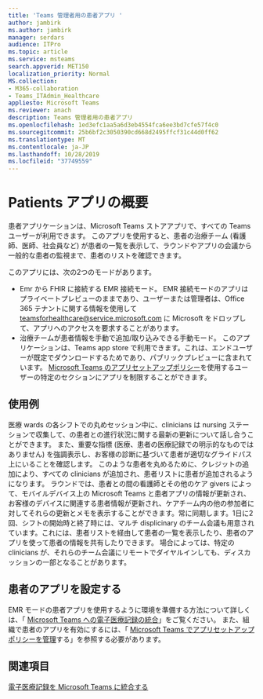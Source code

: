```yaml
---
title: 'Teams 管理者用の患者アプリ '
author: jambirk
ms.author: jambirk
manager: serdars
audience: ITPro
ms.topic: article
ms.service: msteams
search.appverid: MET150
localization_priority: Normal
MS.collection:
- M365-collaboration
- Teams_ITAdmin_Healthcare
appliesto: Microsoft Teams
ms.reviewer: anach
description: Teams 管理者用の患者アプリ
ms.openlocfilehash: 1ed3efc1aa5a6d3eb4554fca6ee3bd7cfe57f4c0
ms.sourcegitcommit: 25b6bf2c3050390cd668d2495ffcf31c44d0ff62
ms.translationtype: MT
ms.contentlocale: ja-JP
ms.lasthandoff: 10/28/2019
ms.locfileid: "37749559"
---
```

# <a name="patients-app-overview"></a>Patients アプリの概要

患者アプリケーションは、Microsoft Teams ストアアプリで、すべての Teams ユーザーが利用できます。 このアプリを使用すると、患者の治療チーム (看護師、医師、社会員など) が患者の一覧を表示して、ラウンドやアプリの会議から一般的な患者の監視まで、患者のリストを確認できます。   

このアプリには、次の2つのモードがあります。 

- Emr から FHIR に接続する EMR 接続モード。 EMR 接続モードのアプリはプライベートプレビューのままであり、ユーザーまたは管理者は、Office 365 テナントに関する情報を使用して teamsforhealthcare@service.microsoft.com に Microsoft をドロップして、アプリへのアクセスを要求することがあります。 
- 治療チームが患者情報を手動で追加/取り込みできる手動モード。 このアプリケーションは、Teams app store で利用できます。これは、エンドユーザーが既定でダウンロードするためであり、パブリックプレビューに含まれています。 [Microsoft Teams のアプリセットアップポリシー](../../teams-app-setup-policies.md)を使用するユーザーの特定のセクションにアプリを制限することができます。



## <a name="usage-example"></a>使用例

医療 wards の各シフトでの丸めセッション中に、clinicians は nursing ステーションで収集して、の患者との進行状況に関する最新の更新について話し合うことができます。  また、重要な指標 (医療、患者の医療記録での明示的なものではありません) を強調表示し、お客様の診断に基づいて患者が適切なグライドパス上にいることを確認します。 このような患者を丸めるために、クレジットの追加により、すべての clinicians が追加され、患者リストに患者が追加されるようになります。 ラウンドでは、患者との間の看護師とその他のケア givers によって、モバイルデバイス上の Microsoft Teams と患者アプリの情報が更新され、お客様のデバイスに関連する患者情報が更新され、ケアチーム内の他の参加者に対してそれらの更新とメモを表示することができます。常に同期します。1日に2回、シフトの開始時と終了時には、マルチ displicinary のチーム会議も用意されています。これには、患者リストを経由して患者の一覧を表示したり、患者のアプリを使って患者の情報を共有したりできます。 場合によっては、特定の clinicians が、それらのチーム会議にリモートでダイヤルインしても、ディスカッションの一部となることがあります。 

## <a name="configure-patients-app"></a>患者のアプリを設定する

EMR モードの患者アプリを使用するように環境を準備する方法について詳しくは、「 [Microsoft Teams への電子医療記録の統合](patients-app.md)」をご覧ください。 また、組織で患者のアプリを有効にするには、「 [Microsoft Teams でアプリセットアップポリシーを管理](../../teams-app-setup-policies.md)する」を参照する必要があります。

<!-- For information on how your end users can access and install the Patients App to a team that they own or manage, you will need to see [End user documentation for the Patients App]() -->

<!-- add link out to client doc, doesn't seem to be available yet, Grant is finalizing -->

## <a name="related-topics"></a>関連項目

[電子医療記録を Microsoft Teams に統合する](patients-app.md)

